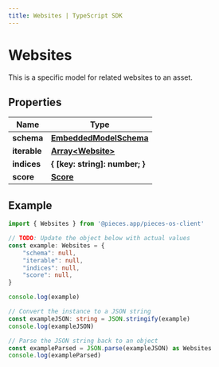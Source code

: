 ```yaml
---
title: Websites | TypeScript SDK
---
```



# Websites

This is a specific model for related websites to an asset.

## Properties

Name | Type
------------ | -------------
**schema** | [**EmbeddedModelSchema**](EmbeddedModelSchema)
**iterable** | [**Array&lt;Website&gt;**](Website)
**indices** | **\{ [key: string]: number; \}**
**score** | [**Score**](Score)

## Example

```typescript
import { Websites } from '@pieces.app/pieces-os-client'

// TODO: Update the object below with actual values
const example: Websites = {
    "schema": null,
    "iterable": null,
    "indices": null,
    "score": null,
}

console.log(example)

// Convert the instance to a JSON string
const exampleJSON: string = JSON.stringify(example)
console.log(exampleJSON)

// Parse the JSON string back to an object
const exampleParsed = JSON.parse(exampleJSON) as Websites
console.log(exampleParsed)
```


